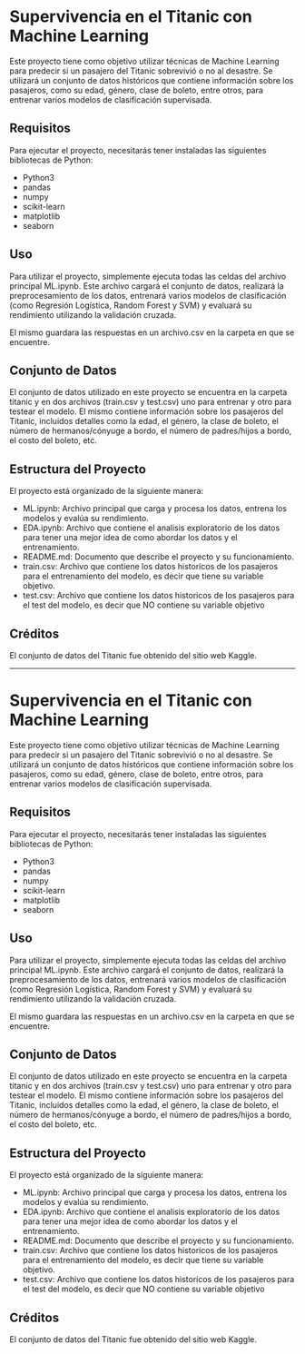 # Supervivencia en el Titanic con Machine Learning

Este proyecto tiene como objetivo utilizar técnicas de Machine Learning para predecir si un pasajero del Titanic sobrevivió o no al desastre. Se utilizará un conjunto de datos históricos que contiene información sobre los pasajeros, como su edad, género, clase de boleto, entre otros, para entrenar varios modelos de clasificación supervisada.

## Requisitos

Para ejecutar el proyecto, necesitarás tener instaladas las siguientes bibliotecas de Python:

- Python3
- pandas
- numpy
- scikit-learn
- matplotlib
- seaborn

## Uso
Para utilizar el proyecto, simplemente ejecuta todas las celdas del archivo principal ML.ipynb. Este archivo cargará el conjunto de datos, realizará la preprocesamiento de los datos, entrenará varios modelos de clasificación (como Regresión Logística, Random Forest y SVM) y evaluará su rendimiento utilizando la validación cruzada.

El mismo guardara las respuestas en un archivo.csv en la carpeta en que se encuentre.

## Conjunto de Datos
El conjunto de datos utilizado en este proyecto se encuentra en la carpeta titanic y en dos archivos (train.csv y test.csv) uno para entrenar y otro para testear el modelo. 
El mismo contiene información sobre los pasajeros del Titanic, incluidos detalles como la edad, el género, la clase de boleto, el número de hermanos/cónyuge a bordo, el número de padres/hijos a bordo, el costo del boleto, etc.

## Estructura del Proyecto
El proyecto está organizado de la siguiente manera:

- ML.ipynb: Archivo principal que carga y procesa los datos, entrena los modelos y evalúa su rendimiento.
- EDA.ipynb: Archivo que contiene el analisis exploratorio de los datos para tener una mejor idea de como abordar los datos y el entrenamiento.
- README.md: Documento que describe el proyecto y su funcionamiento.
- train.csv: Archivo que contiene los datos historicos de los pasajeros para el entrenamiento del modelo, es decir que tiene su variable objetivo.
- test.csv: Archivo que contiene los datos historicos de los pasajeros para el test del modelo, es decir que NO contiene su variable objetivo

## Créditos
El conjunto de datos del Titanic fue obtenido del sitio web Kaggle.



------------------------------------------------------------------------------------------------------------------------------------------------------------------------------




# Supervivencia en el Titanic con Machine Learning

Este proyecto tiene como objetivo utilizar técnicas de Machine Learning para predecir si un pasajero del Titanic sobrevivió o no al desastre. Se utilizará un conjunto de datos históricos que contiene información sobre los pasajeros, como su edad, género, clase de boleto, entre otros, para entrenar varios modelos de clasificación supervisada.

## Requisitos

Para ejecutar el proyecto, necesitarás tener instaladas las siguientes bibliotecas de Python:

- Python3
- pandas
- numpy
- scikit-learn
- matplotlib
- seaborn

## Uso
Para utilizar el proyecto, simplemente ejecuta todas las celdas del archivo principal ML.ipynb. Este archivo cargará el conjunto de datos, realizará la preprocesamiento de los datos, entrenará varios modelos de clasificación (como Regresión Logística, Random Forest y SVM) y evaluará su rendimiento utilizando la validación cruzada.

El mismo guardara las respuestas en un archivo.csv en la carpeta en que se encuentre.

## Conjunto de Datos
El conjunto de datos utilizado en este proyecto se encuentra en la carpeta titanic y en dos archivos (train.csv y test.csv) uno para entrenar y otro para testear el modelo. 
El mismo contiene información sobre los pasajeros del Titanic, incluidos detalles como la edad, el género, la clase de boleto, el número de hermanos/cónyuge a bordo, el número de padres/hijos a bordo, el costo del boleto, etc.

## Estructura del Proyecto
El proyecto está organizado de la siguiente manera:

- ML.ipynb: Archivo principal que carga y procesa los datos, entrena los modelos y evalúa su rendimiento.
- EDA.ipynb: Archivo que contiene el analisis exploratorio de los datos para tener una mejor idea de como abordar los datos y el entrenamiento.
- README.md: Documento que describe el proyecto y su funcionamiento.
- train.csv: Archivo que contiene los datos historicos de los pasajeros para el entrenamiento del modelo, es decir que tiene su variable objetivo.
- test.csv: Archivo que contiene los datos historicos de los pasajeros para el test del modelo, es decir que NO contiene su variable objetivo

## Créditos
El conjunto de datos del Titanic fue obtenido del sitio web Kaggle.

